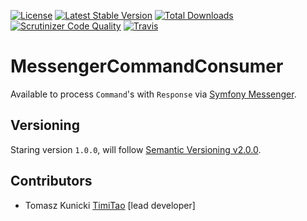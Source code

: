 [![License](https://poser.pugx.org/aggrego/messanger-command-consumer/license.svg)](https://packagist.org/packages/aggrego/messanger-command-consumer)
[![Latest Stable Version](https://poser.pugx.org/aggrego/messanger-command-consumer/v/stable.svg)](https://packagist.org/packages/aggrego/messanger-command-consumer)
[![Total Downloads](https://poser.pugx.org/aggrego/messanger-command-consumer/downloads.svg)](https://packagist.org/packages/aggrego/messanger-command-consumer)
[![Scrutinizer Code Quality](https://scrutinizer-ci.com/g/aggrego/MessengerCommandConsumer/badges/quality-score.png?b=master)](https://scrutinizer-ci.com/g/aggrego/MessengerCommandConsumer/?branch=master)
[![Travis](https://travis-ci.org/Aggrego/MessengerCommandConsumer.svg?branch=master)](https://travis-ci.org/Aggrego/MessengerCommandConsumer/builds)

# MessengerCommandConsumer

Available to process `Command`'s with `Response` via [Symfony Messenger](https://github.com/symfony/messenger).

## Versioning
 
Staring version ``1.0.0``, will follow [Semantic Versioning v2.0.0](http://semver.org/spec/v2.0.0.html).

## Contributors

* Tomasz Kunicki [TimiTao](http://github.com/timiTao) [lead developer]